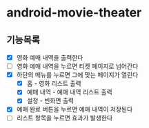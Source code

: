 # android-movie-theater

## 기능목록
- [X] 영화 예매 내역을 출력한다
- [ ] 영화 예매 내역을 누르면 티켓 페이지로 넘어간다
- [X] 하단의 메뉴를 누르면 그에 맞는 페이지가 열린다
  - [X] 홈 - 영화 리스트 출력
  - [X] 예매 내역 - 예매 내역 리스트 출력
  - [X] 설정 - 빈화면 출력
- [X] 예매 완료 버튼을 누르면 예매 내역이 저장된다
- [ ] 리스트 항목을 누르면 효과가 발생한다
